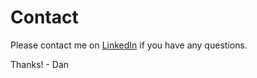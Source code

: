 # Contact

Please contact me on [LinkedIn](https://www.linkedin.com/in/danmccreary/) if you have any questions.

Thanks! - Dan

